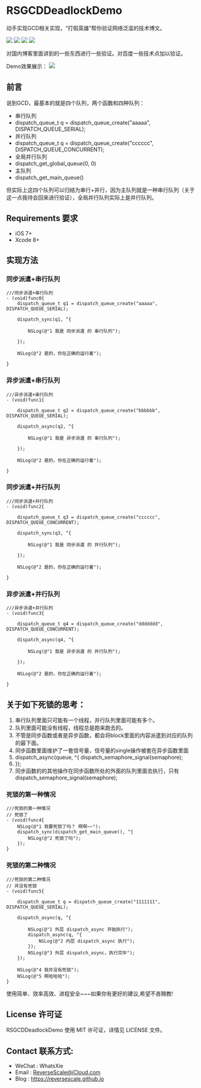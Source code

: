 # RSGCDDeadlockDemo
动手实现GCD相关实现，“打假英雄”帮你验证网络泛滥的技术博文。

![](https://img.shields.io/badge/platform-iOS-red.svg) 
![](https://img.shields.io/badge/language-Objective--C-orange.svg) 
![](https://img.shields.io/badge/download-1.7MB-brightgreen.svg)
![](https://img.shields.io/badge/license-MIT%20License-brightgreen.svg) 

对国内博客里面讲到的一些东西进行一些验证。对百度一些技术点加以验证。

Demo效果展示：
 ![](http://og1yl0w9z.bkt.clouddn.com/17-8-2/37748219.jpg)

## 前言
说到GCD，最基本的就是四个队列，两个函数和四种队列：

* 串行队列
* dispatch_queue_t q = dispatch_queue_create("aaaaa", DISPATCH_QUEUE_SERIAL);
* 并行队列
* dispatch_queue_t q = dispatch_queue_create("cccccc", DISPATCH_QUEUE_CONCURRENT);
* 全局并行队列
* dispatch_get_global_queue(0, 0)
* 主队列
* dispatch_get_main_queue()

但实际上这四个队列可以归结为串行+并行，因为主队列就是一种串行队列（关于这一点我待会回来进行验证），全局并行队列实际上是并行队列。

## Requirements 要求
* iOS 7+
* Xcode 8+


## 实现方法
### 同步派遣+串行队列
```
///同步派遣+串行队列
- (void)func0{
    dispatch_queue_t q1 = dispatch_queue_create("aaaaa", DISPATCH_QUEUE_SERIAL);

    dispatch_sync(q1, ^{
        
        NSLog(@"1 我是 同步派遣 的 串行队列");
        
    });
    
    NSLog(@"2 是的，你在正确的运行着");
    
}
```
### 异步派遣+串行队列
```
///异步派遣+串行队列
- (void)func1{
    
    dispatch_queue_t q2 = dispatch_queue_create("bbbbbb", DISPATCH_QUEUE_SERIAL);
    
    dispatch_async(q2, ^{
        
        NSLog(@"1 我是 异步派遣 的 串行队列");
        
    });
    
    NSLog(@"2 是的，你在正确的运行着");
    
}
```
### 同步派遣+并行队列
```
///同步派遣+并行队列
- (void)func2{
    
    dispatch_queue_t q3 = dispatch_queue_create("cccccc", DISPATCH_QUEUE_CONCURRENT);
    
    dispatch_sync(q3, ^{
        
        NSLog(@"1 我是 同步派遣 的 并行队列");
        
    });
    
    NSLog(@"2 是的，你在正确的运行着");
    
}
```
### 异步派遣+并行队列
```
///异步派遣+并行队列
- (void)func3{
    
    dispatch_queue_t q4 = dispatch_queue_create("ddddddd", DISPATCH_QUEUE_CONCURRENT);
    
    dispatch_async(q4, ^{
        
        NSLog(@"1 我是 异步派遣 的 并行队列");
        
    });
    
    NSLog(@"2 是的，你在正确的运行着");
    
}
```

## 关于如下死锁的思考：
1. 串行队列里面只可能有一个线程，并行队列里面可能有多个。
2. 队列里面可能没有线程，线程总是跑来跑去的。
3. 不管是同步函数或者是异步函数，都会将block里面的内容派遣到对应的队列的最下面。
4. 同步函数里面维护了一套信号量，信号量的single操作被套在异步函数里面
5. dispatch_async(queue, ^{
     dispatch_semaphore_signal(semaphore);
6. });
7. 同步函数的的其他操作在同步函数所处的外面的队列里面去执行，只有
     dispatch_semaphore_signal(semaphore);
     
### 死锁的第一种情况
```
///死锁的第一种情况
// 死锁了
- (void)func4{
    NSLog(@"1 我要死锁了吗？ 啊啊~~");
    dispatch_sync(dispatch_get_main_queue(), ^{
        NSLog(@"2 死锁了吗");
    });
}
```
### 死锁的第二种情况
```
///死锁的第二种情况
// 并没有死锁
- (void)func5{
    
    dispatch_queue_t q = dispatch_queue_create("1111111", DISPATCH_QUEUE_SERIAL);
    
    dispatch_async(q, ^{
        
        NSLog(@"1 外层 dispatch_async 开始执行");
        dispatch_async(q, ^{
            NSLog(@"2 内层 dispatch_async 执行");
        });
        NSLog(@"3 外层 dispatch_async，执行完毕");
    });
    
    NSLog(@"4 我并没有死锁");
    NSLog(@"5 啊哈哈哈");
}
```

使用简单、效率高效、进程安全~~~如果你有更好的建议,希望不吝赐教!


## License 许可证
RSGCDDeadlockDemo 使用 MIT 许可证，详情见 LICENSE 文件。


## Contact 联系方式:
* WeChat : WhatsXie
* Email : ReverseScale@iCloud.com
* Blog : https://reversescale.github.io
